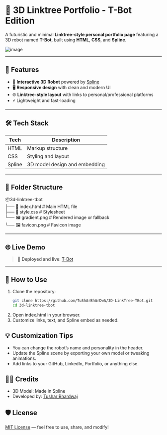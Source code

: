 # 🤖 3D Linktree Portfolio - T-Bot Edition

A futuristic and minimal **Linktree-style personal portfolio page** featuring a 3D robot named **T-Bot**, built using **HTML**, **CSS**, and **Spline**.

![image](https://github.com/user-attachments/assets/596efca7-94d1-46f9-b119-07df586fa754)


---

## 🚀 Features

- 🎨 **Interactive 3D Robot** powered by [Spline](https://spline.design/)
- 🖥️ **Responsive design** with clean and modern UI
- 🌐 **Linktree-style layout** with links to personal/professional platforms
- ⚡ Lightweight and fast-loading

---

## 🛠️ Tech Stack

| Tech     | Description                        |
|----------|------------------------------------|
| HTML     | Markup structure                   |
| CSS      | Styling and layout                 |
| Spline   | 3D model design and embedding      |

---

## 📁 Folder Structure

📦3d-linktree-tbot <br>
├── 📄 index.html # Main HTML file <br>
├── 📄 style.css # Stylesheet <br>
└── 🖼️ gradient.png # Rendered image or fallback  <br>
└── 🖼️ favicon.png # Favicon image  


---

## 🌐 Live Demo

> 🚀 **Deployed and live**: [T-Bot](https://t-bot-blush.vercel.app/)

---

## 📌 How to Use

1. Clone the repository:
   ```bash
   git clone https://github.com/TuShArBhArDwA/3D-LinkTree-TBot.git
   cd 3d-linktree-tbot
   ```
2. Open index.html in your browser.
3. Customize links, text, and Spline embed as needed.

## 💡 Customization Tips
- You can change the robot’s name and personality in the header.
- Update the Spline scene by exporting your own model or tweaking animations.
- Add links to your GitHub, LinkedIn, Portfolio, or anything else.

## 🧑‍🎨 Credits
- 3D Model: Made in Spline
- Developed by: [Tushar Bhardwaj](https://tushar-bhardwaj.vercel.app/)
## 🛡 License
[MIT License](./LICENSE) — feel free to use, share, and modify!

